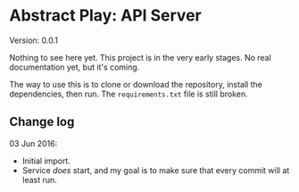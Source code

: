 # Abstract Play: API Server

Version: 0.0.1

Nothing to see here yet. This project is in the very early stages. No real documentation yet, but it's coming.

The way to use this is to clone or download the repository, install the dependencies, then run. The `requirements.txt` file is still broken.

## Change log

03 Jun 2016:

  * Initial import.
  * Service *does* start, and my goal is to make sure that every commit will at least run.
